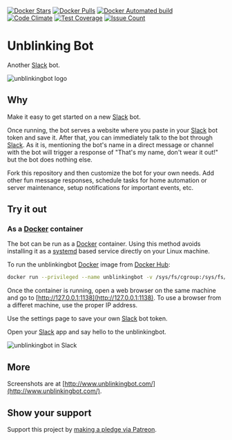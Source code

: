 [![Docker Stars](https://img.shields.io/docker/stars/nothingworksright/unblinkingbot.svg)](https://hub.docker.com/r/nothingworksright/unblinkingbot/)  [![Docker Pulls](https://img.shields.io/docker/pulls/nothingworksright/unblinkingbot.svg)](https://hub.docker.com/r/nothingworksright/unblinkingbot/)  [![Docker Automated build](https://img.shields.io/docker/automated/nothingworksright/unblinkingbot.svg)](https://hub.docker.com/r/nothingworksright/unblinkingbot/)  
[![Code Climate](https://codeclimate.com/github/nothingworksright/unblinkingbot/badges/gpa.svg)](https://codeclimate.com/github/nothingworksright/unblinkingbot) [![Test Coverage](https://codeclimate.com/github/nothingworksright/unblinkingbot/badges/coverage.svg)](https://codeclimate.com/github/nothingworksright/unblinkingbot/coverage) [![Issue Count](https://codeclimate.com/github/nothingworksright/unblinkingbot/badges/issue_count.svg)](https://codeclimate.com/github/nothingworksright/unblinkingbot)  

# Unblinking Bot  

Another [Slack](https://api.slack.com/bot-users) bot.  

![unblinkingbot logo](https://raw.githubusercontent.com/nothingworksright/unblinkingbot/gh-pages/android-chrome-192x192.png "unblinkingbot logo")  

## Why  

Make it easy to get started on a new [Slack](https://api.slack.com/bot-users) bot.  

Once running, the bot serves a website where you paste in your [Slack](https://api.slack.com/bot-users) bot token and save it. After that, you can immediately talk to the bot through [Slack](https://api.slack.com/bot-users). As it is, mentioning the bot's name in a direct message or channel with the bot will trigger a response of "That's my name, don't wear it out!" but the bot does nothing else.  

Fork this repository and then customize the bot for your own needs. Add other fun message responses, schedule tasks for home automation or server maintenance, setup notifications for important events, etc.  

## Try it out  

### As a [Docker](https://www.docker.com/) container  

The bot can be run as a [Docker](https://www.docker.com/) container. Using this method avoids installing it as a [systemd](https://www.freedesktop.org/wiki/Software/systemd/) based service directly on your Linux machine.  

To run the unblinkingbot [Docker](https://www.docker.com/) image from [Docker Hub](https://hub.docker.com/r/nothingworksright/unblinkingbot/):  

```Bash
docker run --privileged --name unblinkingbot -v /sys/fs/cgroup:/sys/fs/cgroup:ro -p 1138:1138 -d nothingworksright/unblinkingbot:latest
```

Once the container is running, open a web browser on the same machine and go to [http://127.0.0.1:1138](http://127.0.0.1:1138). To use a browser from a differet machine, use the proper IP address.  

Use the settings page to save your own [Slack](https://api.slack.com/bot-users) bot token.  

Open your [Slack](https://api.slack.com/bot-users) app and say hello to the unblinkingbot.  

![unblinkingbot in Slack](https://raw.githubusercontent.com/nothingworksright/unblinkingbot/gh-pages/slack.png "unblinkingbot in Slack")  

## More  

Screenshots are at [http://www.unblinkingbot.com/](http://www.unblinkingbot.com/).  

## Show your support  

Support this project by [making a pledge via Patreon](https://www.patreon.com/jmg1138).  
